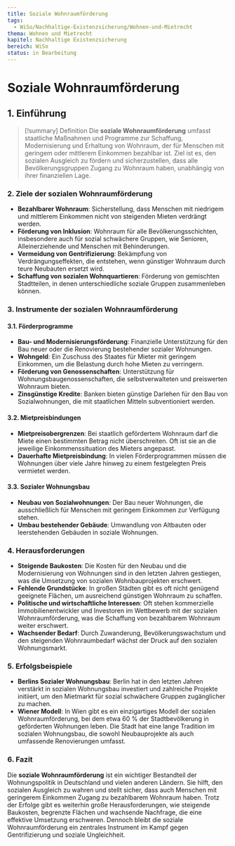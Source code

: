 ```yaml
---
title: Soziale Wohnraumförderung
tags:
  - WiSo/Nachhaltige-Existenzsicherung/Wohnen-und-Mietrecht
thema: Wohnen und Mietrecht
kapitel: Nachhaltige Existenzsicherung
bereich: WiSo
status: in Bearbeitung
---
```

# Soziale Wohnraumförderung

## 1. Einführung 

> [!summary] Definition
> Die **soziale Wohnraumförderung** umfasst staatliche Maßnahmen und Programme zur Schaffung, Modernisierung und Erhaltung von Wohnraum, der für Menschen mit geringem oder mittlerem Einkommen bezahlbar ist. Ziel ist es, den sozialen Ausgleich zu fördern und sicherzustellen, dass alle Bevölkerungsgruppen Zugang zu Wohnraum haben, unabhängig von ihrer finanziellen Lage.

### 2. Ziele der sozialen Wohnraumförderung

- **Bezahlbarer Wohnraum**: Sicherstellung, dass Menschen mit niedrigem und mittlerem Einkommen nicht von steigenden Mieten verdrängt werden.
- **Förderung von Inklusion**: Wohnraum für alle Bevölkerungsschichten, insbesondere auch für sozial schwächere Gruppen, wie Senioren, Alleinerziehende und Menschen mit Behinderungen.
- **Vermeidung von Gentrifizierung**: Bekämpfung von Verdrängungseffekten, die entstehen, wenn günstiger Wohnraum durch teure Neubauten ersetzt wird.
- **Schaffung von sozialen Wohnquartieren**: Förderung von gemischten Stadtteilen, in denen unterschiedliche soziale Gruppen zusammenleben können.

### 3. Instrumente der sozialen Wohnraumförderung

#### 3.1. Förderprogramme

- **Bau- und Modernisierungsförderung**: Finanzielle Unterstützung für den Bau neuer oder die Renovierung bestehender sozialer Wohnungen.
- **Wohngeld**: Ein Zuschuss des Staates für Mieter mit geringem Einkommen, um die Belastung durch hohe Mieten zu verringern.
- **Förderung von Genossenschaften**: Unterstützung für Wohnungsbaugenossenschaften, die selbstverwalteten und preiswerten Wohnraum bieten.
- **Zinsgünstige Kredite**: Banken bieten günstige Darlehen für den Bau von Sozialwohnungen, die mit staatlichen Mitteln subventioniert werden.

#### 3.2. Mietpreisbindungen

- **Mietpreisobergrenzen**: Bei staatlich gefördertem Wohnraum darf die Miete einen bestimmten Betrag nicht überschreiten. Oft ist sie an die jeweilige Einkommenssituation des Mieters angepasst.
- **Dauerhafte Mietpreisbindung**: In vielen Förderprogrammen müssen die Wohnungen über viele Jahre hinweg zu einem festgelegten Preis vermietet werden.

#### 3.3. Sozialer Wohnungsbau

- **Neubau von Sozialwohnungen**: Der Bau neuer Wohnungen, die ausschließlich für Menschen mit geringem Einkommen zur Verfügung stehen.
- **Umbau bestehender Gebäude**: Umwandlung von Altbauten oder leerstehenden Gebäuden in soziale Wohnungen.

### 4. Herausforderungen

- **Steigende Baukosten**: Die Kosten für den Neubau und die Modernisierung von Wohnungen sind in den letzten Jahren gestiegen, was die Umsetzung von sozialen Wohnbauprojekten erschwert.
- **Fehlende Grundstücke**: In großen Städten gibt es oft nicht genügend geeignete Flächen, um ausreichend günstigen Wohnraum zu schaffen.
- **Politische und wirtschaftliche Interessen**: Oft stehen kommerzielle Immobilienentwickler und Investoren im Wettbewerb mit der sozialen Wohnraumförderung, was die Schaffung von bezahlbarem Wohnraum weiter erschwert.
- **Wachsender Bedarf**: Durch Zuwanderung, Bevölkerungswachstum und den steigenden Wohnraumbedarf wächst der Druck auf den sozialen Wohnungsmarkt.

### 5. Erfolgsbeispiele

- **Berlins Sozialer Wohnungsbau**: Berlin hat in den letzten Jahren verstärkt in sozialen Wohnungsbau investiert und zahlreiche Projekte initiiert, um den Mietmarkt für sozial schwächere Gruppen zugänglicher zu machen.
- **Wiener Modell**: In Wien gibt es ein einzigartiges Modell der sozialen Wohnraumförderung, bei dem etwa 60 % der Stadtbevölkerung in geförderten Wohnungen leben. Die Stadt hat eine lange Tradition im sozialen Wohnungsbau, die sowohl Neubauprojekte als auch umfassende Renovierungen umfasst.

### 6. Fazit

Die **soziale Wohnraumförderung** ist ein wichtiger Bestandteil der Wohnungspolitik in Deutschland und vielen anderen Ländern. Sie hilft, den sozialen Ausgleich zu wahren und stellt sicher, dass auch Menschen mit geringerem Einkommen Zugang zu bezahlbarem Wohnraum haben. Trotz der Erfolge gibt es weiterhin große Herausforderungen, wie steigende Baukosten, begrenzte Flächen und wachsende Nachfrage, die eine effektive Umsetzung erschweren. Dennoch bleibt die soziale Wohnraumförderung ein zentrales Instrument im Kampf gegen Gentrifizierung und soziale Ungleichheit.